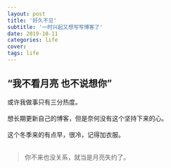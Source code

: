 ```yaml
---
layout: post
title: '好久不见'
subtitle: '一时兴起又想写写博客了'
date: 2019-10-11
categories: life
cover:
tags: life
---
```

## “我不看月亮 也不说想你”

或许我做事只有三分热度。<br><br>
想长期更新自己的博客，但是奈何没有这个坚持下来的心。<br><br>
这个冬季来的有点早，很冷，记得加衣服。<br><br>
>你不来也没关系，就当是月亮失约了。

<script>
    document.getElementById("bgAudio").volume = 0.8;
</script>
<audio  src="https://music.163.com/song/media/outer/url?id=28018075.mp3" autoplay="autoplay" loop="loop" id="bgAudio"></audio>